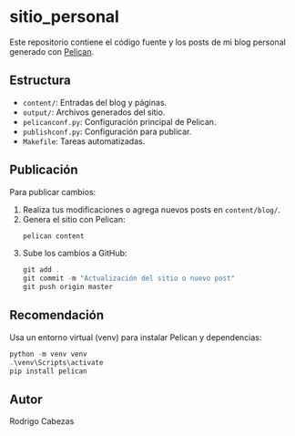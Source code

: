 # sitio_personal

Este repositorio contiene el código fuente y los posts de mi blog personal generado con [Pelican](https://blog.getpelican.com/).

## Estructura
- `content/`: Entradas del blog y páginas.
- `output/`: Archivos generados del sitio.
- `pelicanconf.py`: Configuración principal de Pelican.
- `publishconf.py`: Configuración para publicar.
- `Makefile`: Tareas automatizadas.

## Publicación
Para publicar cambios:
1. Realiza tus modificaciones o agrega nuevos posts en `content/blog/`.
2. Genera el sitio con Pelican:
   ```powershell
   pelican content
   ```
3. Sube los cambios a GitHub:
   ```powershell
   git add .
   git commit -m "Actualización del sitio o nuevo post"
   git push origin master
   ```

## Recomendación
Usa un entorno virtual (venv) para instalar Pelican y dependencias:
```powershell
python -m venv venv
.\venv\Scripts\activate
pip install pelican
```

## Autor
Rodrigo Cabezas
